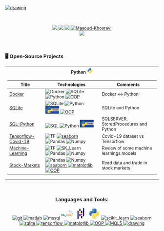 <a href="https://github.com/Masoud-Khosravi">
  <img src="https://user-images.githubusercontent.com/121137036/210131906-43d3f4df-395d-438b-bca2-5613a52e6499.gif" alt="drawing" style="width:600px;"/>
  <!---
  <img src="https://user-images.githubusercontent.com/121137036/210107231-0ae2f150-bb07-4e53-a2e2-a006b9b799e4.gif" alt="drawing" style="width:600px;"/>
-->
</a>
<br/>
<br/>

<p align="center">
  <br/>
  <a href="https://www.linkedin.com/in/masoudkhosravi/">
      <img src="https://img.shields.io/badge/-Linkedin-blue?style=flat-square&logo=linkedin">
  </a>
  <a href="mailto:masoudkh.new@gmail.com">
      <img src="https://img.shields.io/badge/-Email-red?style=flat-square&logo=gmail&logoColor=white">
  </a>
  </a>
  <a href="https://hub.docker.com/repositories/masoudnew">
      <img src="https://img.shields.io/badge/-Docker-blue?style=flat-square&logo=Docker&logoColor=white">
  </a>
  <a href="https://github.com/Masoud-Khosravi">
     <img src="https://komarev.com/ghpvc/?username=masoud-khosravi&label=Visitors&color=0e75b6&style=flat" alt="Masoud-Khosravi" />
  </a>
  <br/>
  <a href="https://github.com/Masoud-Khosravi">
    <img src="https://github-readme-stats.vercel.app/api?username=masoud-khosravi&show_icons=true&hide=issues,contribs&theme=react&hide_border=true" />
  <!---  
    <img src="https://github-stats-alpha.vercel.app/api?username=masoud-khosravi&cc=22272e&tc=37BCF6&ic=fff&bc=0000" />    
  -->
    
  </a>
  
</p>

<br/>

### 🖥️ Open-Source Projects
<table>
<tr><th>Python <a href="https://www.python.org" target="_blank" rel="noreferrer"> <img src="https://raw.githubusercontent.com/devicons/devicon/master/icons/python/python-original.svg" alt="python" width="20" height="20"/> </a> </th></tr>
<tr><td>
  
|Title | Technologies | Comments|
|--|--|--|
| [Docker](https://github.com/Masoud-Khosravi/Docker) | ![Docker](https://img.shields.io/badge/Docker-black?style=flat-square&logo=Docker) ![SQLite](https://img.shields.io/badge/SQLite-black?style=flat-square&logo=SQLite) ![Python](https://img.shields.io/badge/Python-black?style=flat-square&logo=python)  <a href="https://en.wikipedia.org/wiki/Object-oriented_programming" target="_blank" rel="noreferrer"> <img src="https://awaisarif.com/img/oop.png" alt="OOP" width="50" height="30" /> </a> | Docker <-> Python |   
| [SQLite](https://github.com/Masoud-Khosravi/SQLite) | ![SQLite](https://img.shields.io/badge/SQLite-black?style=flat-square&logo=SQLite) ![Python](https://img.shields.io/badge/Python-black?style=flat-square&logo=python) <a href="https://docs.python.org/3/library/tk.html" target="_blank" rel="noreferrer"> <img src="https://github.com/aaryanrlondhe/aaryanrlondhe/raw/main/e508febfbc11.jpg" alt="tkinter" width="45" height="25" /> </a> <a href="https://en.wikipedia.org/wiki/Object-oriented_programming" target="_blank" rel="noreferrer"> <img src="https://awaisarif.com/img/oop.png" alt="OOP" width="50" height="30" /> </a> | SQLite and Python |  
| [SQL-Python](https://github.com/Masoud-Khosravi/SQL-Python) | ![SQL](https://img.shields.io/badge/SQL-black?style=flat-square&logo=microsoft-sql-server) ![Python](https://img.shields.io/badge/Python-black?style=flat-square&logo=python) <a href="https://docs.python.org/3/library/tk.html" target="_blank" rel="noreferrer"> <img src="https://github.com/aaryanrlondhe/aaryanrlondhe/raw/main/e508febfbc11.jpg" alt="tkinter" width="45" height="25" /> </a> | SQLSERVER, StoredProcedures and Python |
| [Tensorflow-Covid-19](https://github.com/Masoud-Khosravi/Tensorflow-Covid-19) | ![TF](https://img.shields.io/badge/TF-black?style=flat-square&logo=tensorflow) <a href="https://seaborn.pydata.org/" target="_blank" rel="noreferrer"> <img src="https://seaborn.pydata.org/_images/logo-mark-lightbg.svg" alt="seaborn" width="20" height="20" /> </a> ![Pandas](https://img.shields.io/badge/Pandas-black?style=flat-square&logo=pandas) ![Numpy](https://img.shields.io/badge/Numpy-black?style=flat-square&logo=numpy) | Covid-19 dataset vs Tensorflow|
| [Machine-Learning](https://github.com/Masoud-Khosravi/Machine-Learning) | ![TF](https://img.shields.io/badge/TF-black?style=flat-square&logo=tensorflow) ![SK_Learn](https://img.shields.io/badge/SK_Learn-black?style=flat-square&logo=scikit-learn) ![Pandas](https://img.shields.io/badge/Pandas-black?style=flat-square&logo=pandas) ![Numpy](https://img.shields.io/badge/Numpy-black?style=flat-square&logo=numpy)| Review of some machine learnings models|
| [Stock-Markets](https://github.com/Masoud-Khosravi/Stock-Markets) | ![Pandas](https://img.shields.io/badge/Pandas-black?style=flat-square&logo=pandas) ![Numpy](https://img.shields.io/badge/Numpy-black?style=flat-square&logo=numpy) <a href="https://seaborn.pydata.org/" target="_blank" rel="noreferrer"> <img src="https://seaborn.pydata.org/_images/logo-mark-lightbg.svg" alt="seaborn" width="30" height="25" /> </a>  <a href="https://matplotlib.org/" target="_blank" rel="noreferrer"> <img src="https://upload.wikimedia.org/wikipedia/commons/8/84/Matplotlib_icon.svg" alt="matplotlib" width="25" height="25" /> </a> <a href="https://en.wikipedia.org/wiki/Object-oriented_programming" target="_blank" rel="noreferrer"> <img src="https://awaisarif.com/img/oop.png" alt="OOP" width="50" height="30" /> </a>| Read data and trade in stock markets

  
</td></tr> </table>
<br/>
  
<h3 align="center">Languages and Tools:</h3>
<p align="center"> <a href="https://git-scm.com/" target="_blank" rel="noreferrer"> <img src="https://www.vectorlogo.zone/logos/git-scm/git-scm-icon.svg" alt="git" width="40" height="40"/> </a> <a href="https://www.mathworks.com/" target="_blank" rel="noreferrer"> <img src="https://upload.wikimedia.org/wikipedia/commons/2/21/Matlab_Logo.png" alt="matlab" width="40" height="40"/> </a> <a href="https://www.microsoft.com/en-us/sql-server" target="_blank" rel="noreferrer"> <img src="https://www.svgrepo.com/show/303229/microsoft-sql-server-logo.svg" alt="mssql" width="40" height="40"/> </a> <a href="https://www.mysql.com/" target="_blank" rel="noreferrer"> <img src="https://raw.githubusercontent.com/devicons/devicon/master/icons/mysql/mysql-original-wordmark.svg" alt="mysql" width="40" height="40"/> </a> <a href="https://pandas.pydata.org/" target="_blank" rel="noreferrer"> <img src="https://raw.githubusercontent.com/devicons/devicon/2ae2a900d2f041da66e950e4d48052658d850630/icons/pandas/pandas-original.svg" alt="pandas" width="40" height="40"/> </a> <a href="https://www.python.org" target="_blank" rel="noreferrer"> <img src="https://raw.githubusercontent.com/devicons/devicon/master/icons/python/python-original.svg" alt="python" width="40" height="40"/> </a> <a href="https://scikit-learn.org/" target="_blank" rel="noreferrer"> <img src="https://upload.wikimedia.org/wikipedia/commons/0/05/Scikit_learn_logo_small.svg" alt="scikit_learn" width="40" height="40"/> </a> <a href="https://seaborn.pydata.org/" target="_blank" rel="noreferrer"> <img src="https://seaborn.pydata.org/_images/logo-mark-lightbg.svg" alt="seaborn" width="40" height="40"/> </a> <a href="https://www.sqlite.org/" target="_blank" rel="noreferrer"> <img src="https://www.vectorlogo.zone/logos/sqlite/sqlite-icon.svg" alt="sqlite" width="40" height="40"/> </a> <a href="https://www.tensorflow.org" target="_blank" rel="noreferrer"> <img src="https://www.vectorlogo.zone/logos/tensorflow/tensorflow-icon.svg" alt="tensorflow" width="40" height="40"/> </a> <a href="https://matplotlib.org/" target="_blank" rel="noreferrer"> <img src="https://upload.wikimedia.org/wikipedia/commons/8/84/Matplotlib_icon.svg" alt="matplotlib" width="40" height="40" /> </a> <a href="https://en.wikipedia.org/wiki/Object-oriented_programming" target="_blank" rel="noreferrer"> <img src="https://awaisarif.com/img/oop.png" alt="OOP" width="60" height="50"/> </a> <a href="https://www.mql5.com/" target="_blank" rel="noreferrer"> <img src="https://w7.pngwing.com/pngs/375/607/png-transparent-metatrader-4-metaquotes-software-metaquotes-language-mql4-mql5-algorithmic-trading-foreign-exchange-market-genetic-algorithm-blue-text-trademark-thumbnail.png" alt="MQL5" width="40" height="40"/> </a> 

<a href="https://github.com/Masoud-Khosravi">
<img src="https://user-images.githubusercontent.com/121137036/210119277-eda98111-b4d9-470b-84fe-6de468b11825.svg" alt="drawing" fill="none" /> 
  </a>
<!--- { background-color: none !important }) -->
  </p>
